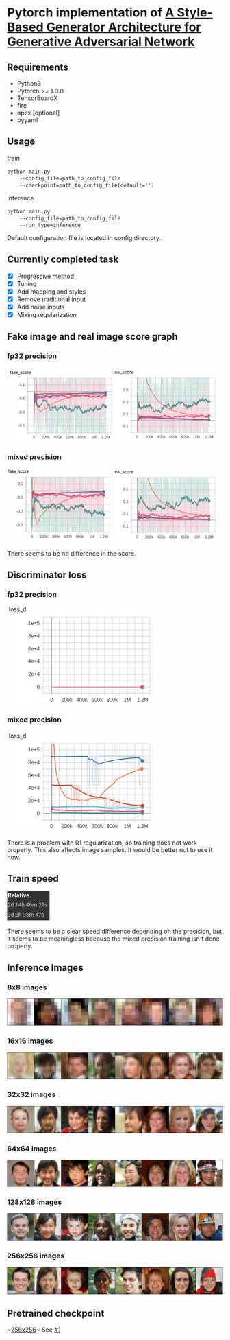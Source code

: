 # Pytorch implementation of [A Style-Based Generator Architecture for Generative Adversarial Network](https://arxiv.org/abs/1812.04948)

## Requirements

- Python3
- Pytorch >= 1.0.0
- TensorBoardX
- fire
- apex [optional] 
- pyyaml

## Usage

train
```
python main.py 
    --config_file=path_to_config_file
    --checkpoint=path_to_config_file[default='']
```

inference
```
python main.py 
    --config_file=path_to_config_file
    --run_type=inference
```

Default configuration file is located in config directory.

## Currently completed task

* [x] Progressive method
* [x] Tuning
* [x] Add mapping and styles 
* [x] Remove traditional input 
* [x] Add noise inputs 
* [x] Mixing regularization

## Fake image and real image score graph

### fp32 precision
![fp32_score](images/fp32_score.png)

### mixed precision
![mixed_score](images/mixed_score.png)

There seems to be no difference in the score.

## Discriminator loss

### fp32 precision
![fp32_dloss](images/fp32_loss_d.png)

### mixed precision
![mixed_dloss](images/mixed_loss_d.png)

There is a problem with R1 regularization, so training does not work properly. This also affects image samples. It would be better not to use it now.

## Train speed

![precision_speed](images/precision_speed.png)

There seems to be a clear speed difference depending on the precision, but it seems to be meaningless because the mixed precision training isn't done properly.

## Inference Images

### 8x8 images
![8x8](images/8x8.png)
### 16x16 images
![16x16](images/16x16.png)
### 32x32 images
![32x32](images/32x32.png)
### 64x64 images
![64x64](images/64x64.png)
### 128x128 images
![128x128](images/128x128.png)
### 256x256 images
![256x256](images/256x256.png)

## Pretrained checkpoint

~[256x256](https://drive.google.com/file/d/1YDNeDD5G-BI5Zx5RGnlggBMFinp2z8OH/view?usp=sharing)~ See [#1](https://github.com/caffeinism/StyleGAN-pytorch/issues/1)
